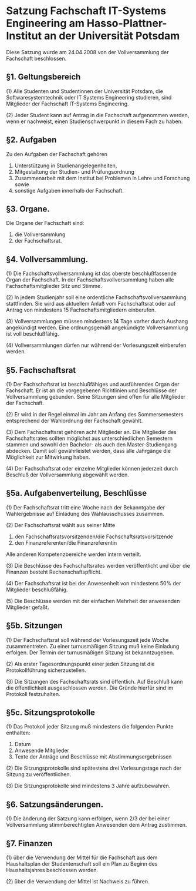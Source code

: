 # Satzung Fachschaft IT-Systems Engineering am Hasso-Plattner-Institut an der Universität Potsdam

Diese Satzung wurde am 24.04.2008 von der Vollversammlung der Fachschaft beschlossen.



## §1. Geltungsbereich

(1) Alle Studenten und Studentinnen der Universität Potsdam, die Softwaresystemtechnik oder IT Systems Engineering studieren, sind Mitglieder der Fachschaft IT-Systems Engineering.

(2) Jeder Student kann auf Antrag in die Fachschaft aufgenommen werden, wenn er nachweist, einen Studienschwerpunkt in diesem Fach zu haben.


## §2. Aufgaben

Zu den Aufgaben der Fachschaft gehören

1. Unterstützung in Studienangelegenheiten,
2. Mitgestaltung der Studien- und Prüfungsordnung
3. Zusammenarbeit mit dem Institut bei Problemen in Lehre und Forschung sowie
4. sonstige Aufgaben innerhalb der Fachschaft.


## §3. Organe.

Die Organe der Fachschaft sind:

1. die Vollversammlung
2. der Fachschaftsrat.


## §4. Vollversammlung.

(1) Die Fachschaftsvollversammlung ist das oberste beschlußfassende Organ der Fachschaft. In der Fachschaftsvollversammlung haben alle Fachschaftsmitglieder Sitz und Stimme.

(2) In jedem Studienjahr soll eine ordentliche Fachschaftsvollversammlung stattfinden. Sie wird aus aktuellem Anlaß vom Fachschaftsrat oder auf Antrag von mindestens 15 Fachschaftsmitgliedern einberufen.

(3) Vollversammlungen müssen mindestens 14 Tage vorher durch Aushang angekündigt werden. Eine ordnungsgemäß angekündigte Vollversammlung ist voll beschlußfähig.

(4) Vollversammlungen dürfen nur während der Vorlesungszeit einberufen werden.


## §5. Fachschaftsrat

(1) Der Fachschaftsrat ist beschlußfähiges und ausführendes Organ der Fachschaft. Er ist an die vorgegebenen Richtlinien und Beschlüsse der Vollversammlung gebunden. Seine Sitzungen sind offen für alle Mitglieder der Fachschaft.

(2) Er wird in der Regel einmal im Jahr am Anfang des Sommersemesters entsprechend der Wahlordnung der Fachschaft gewählt.

(3) Dem Fachschaftsrat gehören acht Mitglieder an. Die Mitglieder des Fachschaftsrates sollten möglichst aus unterschiedlichen Semestern stammen und sowohl den Bachelor- als auch den Master-Studiengang abdecken. Damit soll gewährleistet werden, dass alle Jahrgänge die Möglichkeit zur Mitwirkung haben.

(4) Der Fachschaftsrat oder einzelne Mitglieder können jederzeit durch Beschluß der Vollversammlung abgewählt werden.


## §5a. Aufgabenverteilung, Beschlüsse

(1) Der Fachschaftsrat tritt eine Woche nach der Bekanntgabe der Wahlergebnisse auf Einladung des Wahlausschusses zusammen.

(2) Der Fachschaftsrat wählt aus seiner Mitte

1. den Fachschaftsratsvorsitzenden/die Fachschaftsratsvorsitzende
2. den Finanzreferenten/die Finanzreferentin

Alle anderen Kompetenzbereiche werden intern verteilt.

(3) Die Beschlüsse des Fachschaftsrates werden veröffentlicht und über die Finanzen besteht Rechenschaftspflicht.

(4) Der Fachschaftsrat ist bei der Anwesenheit von mindestens 50% der Mitglieder beschlußfähig.

(5) Die Beschlüsse werden mit der einfachen Mehrheit der anwesenden Mitglieder gefaßt.


## §5b. Sitzungen

(1) Der Fachschaftsrat soll während der Vorlesungszeit jede Woche zusammentreten. Zu einer turnusmäßigen Sitzung muß keine Einladung erfolgen. Der Termin der turnusmäßigen Sitzung ist bekanntzugeben.

(2) Als erster Tagesordnungspunkt einer jeden Sitzung ist die Protokollführung sicherzustellen.

(3) Die Sitzungen des Fachschaftsrats sind öffentlich. Auf Beschluß kann die öffentlichkeit ausgeschlossen werden. Die Gründe hierfür sind im Protokoll festzuhalten.


## §5c. Sitzungsprotokolle

(1) Das Protokoll jeder Sitzung muß mindestens die folgenden Punkte enthalten:

1. Datum
2. Anwesende Mitglieder
3. Texte der Anträge und Beschlüsse mit Abstimmungsergebnissen

(2) Die Sitzungsprotokolle sind spätestens drei Vorlesungstage nach der Sitzung zu veröffentlichen.

(3) Die Sitzungsprotokolle sind mindestens 3 Jahre aufzubewahren.


## §6. Satzungsänderungen.

(1) Die änderung der Satzung kann erfolgen, wenn 2/3 der bei einer Vollversammlung stimmberechtigten Anwesenden dem Antrag zustimmen.


## §7. Finanzen

(1) über die Verwendung der Mittel für die Fachschaft aus dem Haushaltsplan der Studentenschaft soll ein Plan zu Beginn des Haushaltsjahres beschlossen werden.

(2) über die Verwendung der Mittel ist Nachweis zu führen.
